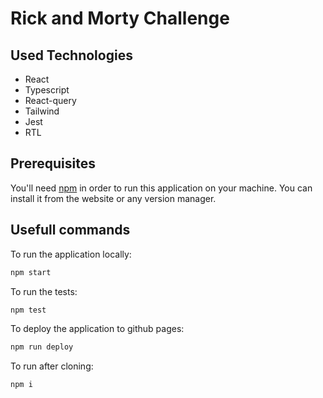 # Rick and Morty Challenge

## Used Technologies

- React
- Typescript
- React-query
- Tailwind
- Jest
- RTL

## Prerequisites
You'll need [npm](https://www.npmjs.com/) in order to run this application on your machine. You can install it from the website or any version manager.

## Usefull commands

To run the application locally:
```js
npm start
```

To run the tests:
```js
npm test
```

To deploy the application to github pages:
```js
npm run deploy
```

To run after cloning:
```js
npm i
```
